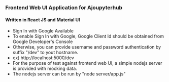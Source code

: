 ### Frontend Web UI Application for Ajoupyterhub

#### Written in React JS and Material UI

- Sign In with Google Available
- To enable Sign In with Google, Google Client Id should be obtained from Google Developer's Console
- Otherwise, you can provide username and password authentication by suffix "/dev" to yout hostname.
- ex) http://localhost:5000/dev
- For the purpose of test against frontend web UI, a simple nodejs server is provided with mocking data.
- The nodejs server can be run by "node server/app.js" 


